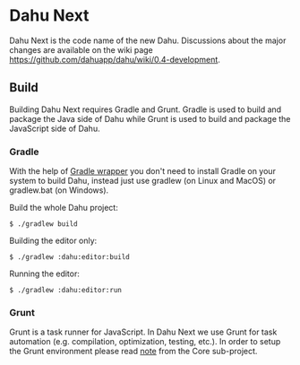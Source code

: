 Dahu Next
=========

Dahu Next is the code name of the new Dahu.
Discussions about the major changes are available on the wiki page https://github.com/dahuapp/dahu/wiki/0.4-development.

Build
-----

Building Dahu Next requires Gradle and Grunt.
Gradle is used to build and package the Java side of Dahu while Grunt is used to build and package the JavaScript side of Dahu.

### Gradle

With the help of [Gradle wrapper](http://www.gradle.org/docs/current/userguide/gradle_wrapper.html) you don't need to
install Gradle on your system to build Dahu, instead just use gradlew (on Linux and MacOS) or gradlew.bat (on Windows).

Build the whole Dahu project:

    $ ./gradlew build

Building the editor only:

    $ ./gradlew :dahu:editor:build

Running the editor:

    $ ./gradlew :dahu:editor:run

### Grunt

Grunt is a task runner for JavaScript. In Dahu Next we use Grunt for task automation (e.g. compilation, optimization, testing, etc.).
In order to setup the Grunt environment please read [note](dahu/core/README.md) from the Core sub-project.

